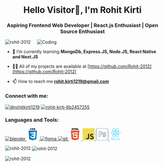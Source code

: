 <h1 align="center">Hello Visitor👋, I'm Rohit Kirti</h1>
<h3 align="center">Aspiring Frontend Web Developer | React.js Enthusiast | Open Source Enthusiast</h3>
<img align="right" alt="Coding" width="400" src="https://media.tenor.com/NOYF3f82b_gAAAAC/programmer.gif">

<p align="left"> <img src="https://komarev.com/ghpvc/?username=rohit-2012&label=Profile%20views&color=0e75b6&style=flat" alt="rohit-2012" /> </p>

- 🌱 I’m currently learning **MongoDb, Express.JS, Node.JS, React Native and Next.JS**

- 👨‍💻 All of my projects are available at [https://github.com/Rohit-2012](https://github.com/Rohit-2012)

- 📫 How to reach me **rohit.kirti1219@gmail.com**


<h3 align="left">Connect with me:</h3>
<p align="left">
<a href="https://twitter.com/@rohitkirti1219" target="blank"><img align="center" src="https://raw.githubusercontent.com/rahuldkjain/github-profile-readme-generator/master/src/images/icons/Social/twitter.svg" alt="@rohitkirti1219" height="30" width="40" /></a>
<a href="https://linkedin.com/in/rohit-kirti-6b2457255" target="blank"><img align="center" src="https://raw.githubusercontent.com/rahuldkjain/github-profile-readme-generator/master/src/images/icons/Social/linked-in-alt.svg" alt="rohit-kirti-6b2457255" height="30" width="40" /></a>
</p>


<h3 align="left">Languages and Tools:</h3>
<p align="left"> <a href="https://www.blender.org/" target="_blank" rel="noreferrer"> <img src="https://download.blender.org/branding/community/blender_community_badge_white.svg" alt="blender" width="40" height="40"/> </a> <a href="https://www.w3schools.com/css/" target="_blank" rel="noreferrer"> <img src="https://raw.githubusercontent.com/devicons/devicon/master/icons/css3/css3-original-wordmark.svg" alt="css3" width="40" height="40"/> </a> <a href="https://www.figma.com/" target="_blank" rel="noreferrer"> <img src="https://www.vectorlogo.zone/logos/figma/figma-icon.svg" alt="figma" width="40" height="40"/> </a> <a href="https://git-scm.com/" target="_blank" rel="noreferrer"> <img src="https://www.vectorlogo.zone/logos/git-scm/git-scm-icon.svg" alt="git" width="40" height="40"/> </a> <a href="https://www.w3.org/html/" target="_blank" rel="noreferrer"> <img src="https://raw.githubusercontent.com/devicons/devicon/master/icons/html5/html5-original-wordmark.svg" alt="html5" width="40" height="40"/> </a> <a href="https://developer.mozilla.org/en-US/docs/Web/JavaScript" target="_blank" rel="noreferrer"> <img src="https://raw.githubusercontent.com/devicons/devicon/master/icons/javascript/javascript-original.svg" alt="javascript" width="40" height="40"/> </a> <a href="https://www.photoshop.com/en" target="_blank" rel="noreferrer"> <img src="https://raw.githubusercontent.com/devicons/devicon/master/icons/photoshop/photoshop-line.svg" alt="photoshop" width="40" height="40"/> </a> <a href="https://reactjs.org/" target="_blank" rel="noreferrer"> <img src="https://raw.githubusercontent.com/devicons/devicon/master/icons/react/react-original-wordmark.svg" alt="react" width="40" height="40"/> </a> </p>

<p><img align="left" src="https://github-readme-stats.vercel.app/api/top-langs?username=rohit-2012&show_icons=true&locale=en&layout=compact" alt="rohit-2012" /></p>

<p>&nbsp;<img align="center" src="https://github-readme-stats.vercel.app/api?username=rohit-2012&show_icons=true&locale=en" alt="rohit-2012" /></p>

<p><img align="center" src="https://github-readme-streak-stats.herokuapp.com/?user=rohit-2012&" alt="rohit-2012" /></p>

